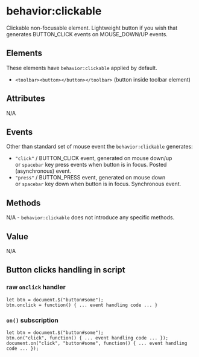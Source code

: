 # behavior:clickable

Clickable non-focusable element. Lightweight button if you wish that generates BUTTON\_CLICK events on MOUSE\_DOWN/UP events.

## Elements

These elements have `behavior:clickable` applied by default.

* `<toolbar><button></button></toolbar>` (button inside toolbar element)

## Attributes

N/A

## Events

Other than standard set of mouse event the `behavior:clickable` generates:

* `"click"` / BUTTON\_CLICK event, generated on mouse down/up or `spacebar` key press events when button is in focus. Posted (asynchronous) event.
* `"press"` / BUTTON\_PRESS event, generated on mouse down or `spacebar` key down when button is in focus. Synchronous event.

## Methods

N/A - `behavior:clickable` does not introduce any specific methods.

## Value

N/A

## Button clicks handling in script

### raw `onclick` handler

```
let btn = document.$("button#some");
btn.onclick = function() { ... event handling code ... }

```

### `on()` subscription

```
let btn = document.$("button#some");
btn.on("click", function() { ... event handling code ... });
document.on("click", "button#some", function() { ... event handling code ... });

```
